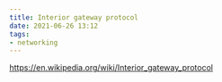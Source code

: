 ```yaml
---
title: Interior gateway protocol
date: 2021-06-26 13:12
tags:
- networking
---
```


https://en.wikipedia.org/wiki/Interior_gateway_protocol
